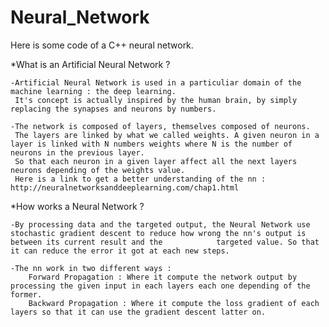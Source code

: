 # Neural_Network
Here is some code of a C++ neural network.


  *What is an Artificial Neural Network ?

    -Artificial Neural Network is used in a particuliar domain of the machine learning : the deep learning.
     It's concept is actually inspired by the human brain, by simply replacing the synapses and neurons by numbers.

    -The network is composed of layers, themselves composed of neurons.
     The layers are linked by what we called weights. A given neuron in a layer is linked with N numbers weights where N is the number of neurons in the previous layer.
     So that each neuron in a given layer affect all the next layers neurons depending of the weights value.
     Here is a link to get a better understanding of the nn : http://neuralnetworksanddeeplearning.com/chap1.html

  *How works a Neural Network ?

    -By processing data and the targeted output, the Neural Network use stochastic gradient descent to reduce how wrong the nn's output is between its current result and the            targeted value. So that it can reduce the error it got at each new steps.

    -The nn work in two different ways :
        Forward Propagation : Where it compute the network output by processing the given input in each layers each one depending of the former.
        Backward Propagation : Where it compute the loss gradient of each layers so that it can use the gradient descent latter on.

